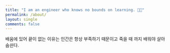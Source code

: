 ```yaml
---
title: "I am an engineer who knows no bounds on learning. 👋🏻"
permalink: /about/
layout: single
comments: false
---
```


배움에 있어 끝이 없는 이유는
인간은 항상 부족하기 때문이고
죽을 때 까지 배워야 살아 숨쉰다.
